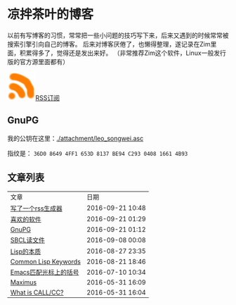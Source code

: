 凉拌茶叶的博客
==============

以前有写博客的习惯，常常把一些小问题的技巧写下来，后来又遇到的时候常常被搜索引擎引向自己的博客。
后来对博客厌倦了，也懒得整理，遂记录在Zim里面，积累得多了，觉得还是发出来好。
（非常推荐Zim这个软件，Linux一般发行版的官方源里面都有）

<img src="./attachment/rss.jpg" />[RSS订阅](https://raw.githubusercontent.com/leosongwei/blog/master/rss.xml)

## GnuPG
我的公钥在这里：[./attachment/leo_songwei.asc](https://raw.githubusercontent.com/leosongwei/blog/master/attachment/leo_songwei.asc)

指纹是：
`36D0 8649 4FF1 653D 8137 BE94 C293 0408 1661 4B93`

文章列表
--------

<table><tbody>
<tr><td>文章</td><td>日期</td></tr>
<tr><td><a href="./08_rss.md">写了一个rss生成器</a></td><td>2016-09-21 10:48</td></tr>
<tr><td><a href="./02_favorite_software.md">喜欢的软件</a></td><td>2016-09-21 01:29</td></tr>
<tr><td><a href="./07_gpg.md">GnuPG</a></td><td>2016-09-21 01:12</td></tr>
<tr><td><a href="./06_sbcl_reading_file.md">SBCL读文件</a></td><td>2016-09-08 00:08</td></tr>
<tr><td><a href="./05_essence_of_lisp.md">Lisp的本质</a></td><td>2016-08-27 23:35</td></tr>
<tr><td><a href="./04_common_lisp_keywords.md">Common Lisp Keywords</a></td><td>2016-08-21 18:46</td></tr>
<tr><td><a href="./03_emacs_matching_parens_ON_cursor.md">Emacs匹配光标上的括号</a></td><td>2016-07-10 10:34</td></tr>
<tr><td><a href="./01_maximus.md">Maximus</a></td><td>2016-05-31 16:09</td></tr>
<tr><td><a href="./00_what_is_call_cc.md">What is CALL/CC?</a></td><td>2016-05-31 16:04</td></tr>
</tbody></table>